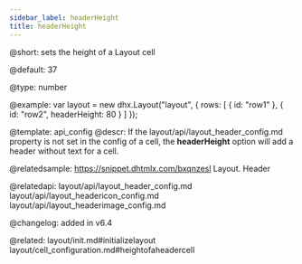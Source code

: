 ```yaml
---
sidebar_label: headerHeight
title: headerHeight
---          
```


@short: 
sets the height of a Layout cell


@default: 37

@type: number

@example: 
var layout = new dhx.Layout("layout", {
    rows: [
        {
            id: "row1"
        },
        {
            id: "row2",
	        headerHeight: 80
        }
    ]
});


@template:	api_config
@descr: 
If the layout/api/layout_header_config.md property is not set in the config of a cell, the **headerHeight** option will add a header without text for a cell.


@relatedsample: https://snippet.dhtmlx.com/bxqnzesl	Layout. Header

@relatedapi: 
layout/api/layout_header_config.md
layout/api/layout_headericon_config.md
layout/api/layout_headerimage_config.md

@changelog: added in v6.4

@related: layout/init.md#initializelayout
layout/cell_configuration.md#heightofaheadercell